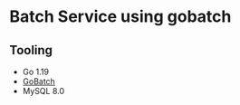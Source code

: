 # Batch Service using gobatch

## Tooling
- Go 1.19
- [GoBatch](https://github.com/chararch/gobatch)
- MySQL 8.0
